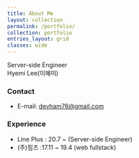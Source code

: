 ```yaml
---
title: About Me
layout: collection
permalink: /portfolio/
collection: portfolio
entries_layout: grid
classes: wide
---
```


Server-side Engineer<br>
Hyemi Lee(이혜미)

### Contact
* E-mail: devham76@gmail.com

### Experience
* Line Plus : 20.7 ~ (Server-side Engineer)
* (주)핌즈 :17.11 ~ 19.4 (web fullstack)

